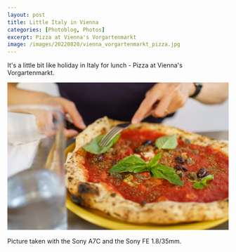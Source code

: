 ```yaml
---
layout: post
title: Little Italy in Vienna
categories: [Photoblog, Photos]
excerpt: Pizza at Vienna's Vorgartenmarkt 
image: /images/20220820/vienna_vorgartenmarkt_pizza.jpg
---
```


It's a little bit like holiday in Italy for lunch - Pizza at Vienna's Vorgartenmarkt.


![Pizza Vienna Vorgartenmarkt](../images/20220820/vienna_vorgartenmarkt_pizza.jpg)


Picture taken with the Sony A7C and the Sony FE 1.8/35mm.